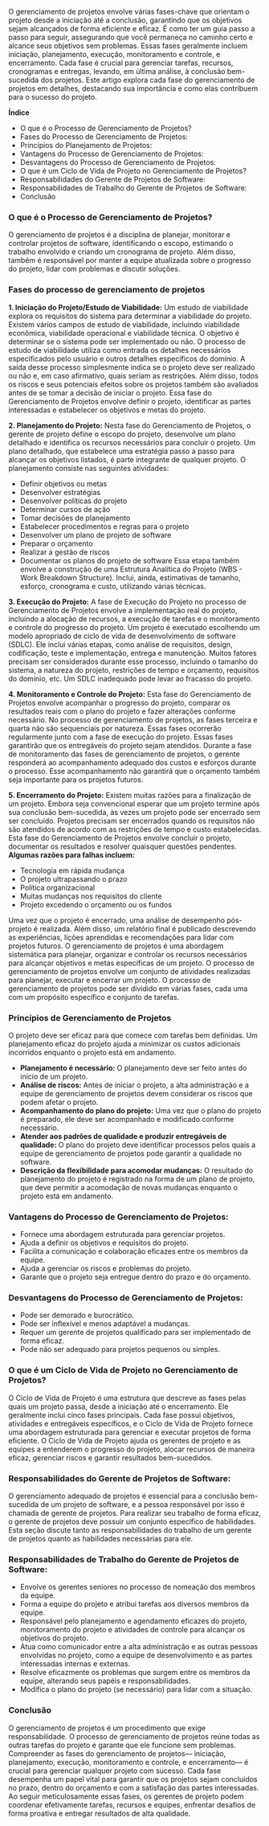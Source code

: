 O gerenciamento de projetos envolve várias fases-chave que orientam o projeto desde a iniciação até a conclusão, garantindo que os objetivos sejam alcançados de forma eficiente e eficaz. É como ter um guia passo a passo para seguir, assegurando que você permaneça no caminho certo e alcance seus objetivos sem problemas. Essas fases geralmente incluem iniciação, planejamento, execução, monitoramento e controle, e encerramento. Cada fase é crucial para gerenciar tarefas, recursos, cronogramas e entregas, levando, em última análise, à conclusão bem-sucedida dos projetos.
Este artigo explora cada fase do gerenciamento de projetos em detalhes, destacando sua importância e como elas contribuem para o sucesso do projeto.

**Índice**

- O que é o Processo de Gerenciamento de Projetos?
- Fases do Processo de Gerenciamento de Projetos:
- Princípios do Planejamento de Projetos:
- Vantagens do Processo de Gerenciamento de Projetos:
- Desvantagens do Processo de Gerenciamento de Projetos:
- O que é um Ciclo de Vida de Projeto no Gerenciamento de Projetos?
- Responsabilidades do Gerente de Projetos de Software:
- Responsabilidades de Trabalho do Gerente de Projetos de Software:
- Conclusão

### **O que é o Processo de Gerenciamento de Projetos?** 
O gerenciamento de projetos é a disciplina de planejar, monitorar e controlar projetos de software, identificando o escopo, estimando o trabalho envolvido e criando um cronograma de projeto. Além disso, também é responsável por manter a equipe atualizada sobre o progresso do projeto, lidar com problemas e discutir soluções.


### **Fases do processo de gerenciamento de projetos**

**1. Iniciação do Projeto/Estudo de Viabilidade:** 
Um estudo de viabilidade explora os requisitos do sistema para determinar a viabilidade do projeto. Existem vários campos de estudo de viabilidade, incluindo viabilidade econômica, viabilidade operacional e viabilidade técnica. O objetivo é determinar se o sistema pode ser implementado ou não. O processo de estudo de viabilidade utiliza como entrada os detalhes necessários especificados pelo usuário e outros detalhes específicos do domínio. A saída desse processo simplesmente indica se o projeto deve ser realizado ou não e, em caso afirmativo, quais seriam as restrições. Além disso, todos os riscos e seus potenciais efeitos sobre os projetos também são avaliados antes de se tomar a decisão de iniciar o projeto.
Essa fase do Gerenciamento de Projetos envolve definir o projeto, identificar as partes interessadas e estabelecer os objetivos e metas do projeto.


**2. Planejamento do Projeto:** 
Nesta fase do Gerenciamento de Projetos, o gerente de projeto define o escopo do projeto, desenvolve um plano detalhado e identifica os recursos necessários para concluir o projeto. Um plano detalhado, que estabelece uma estratégia passo a passo para alcançar os objetivos listados, é parte integrante de qualquer projeto. O planejamento consiste nas seguintes atividades:
- Definir objetivos ou metas
- Desenvolver estratégias
- Desenvolver políticas do projeto
- Determinar cursos de ação
- Tomar decisões de planejamento
- Estabelecer procedimentos e regras para o projeto
- Desenvolver um plano de projeto de software
- Preparar o orçamento
- Realizar a gestão de riscos
- Documentar os planos do projeto de software
Essa etapa também envolve a construção de uma Estrutura Analítica do Projeto (WBS - Work Breakdown Structure). Inclui, ainda, estimativas de tamanho, esforço, cronograma e custo, utilizando várias técnicas.

**3. Execução do Projeto:** 
A fase de Execução do Projeto no processo de Gerenciamento de Projetos envolve a implementação real do projeto, incluindo a alocação de recursos, a execução de tarefas e o monitoramento e controle do progresso do projeto. Um projeto é executado escolhendo um modelo apropriado de ciclo de vida de desenvolvimento de software (SDLC). Ele inclui várias etapas, como análise de requisitos, design, codificação, teste e implementação, entrega e manutenção. Muitos fatores precisam ser considerados durante esse processo, incluindo o tamanho do sistema, a natureza do projeto, restrições de tempo e orçamento, requisitos do domínio, etc. Um SDLC inadequado pode levar ao fracasso do projeto.

**4. Monitoramento e Controle do Projeto:** 
Esta fase do Gerenciamento de Projetos envolve acompanhar o progresso do projeto, comparar os resultados reais com o plano do projeto e fazer alterações conforme necessário. No processo de gerenciamento de projetos, as fases terceira e quarta não são sequenciais por natureza. Essas fases ocorrerão regularmente junto com a fase de execução do projeto. Essas fases garantirão que os entregáveis do projeto sejam atendidos.
Durante a fase de monitoramento das fases de gerenciamento de projetos, o gerente responderá ao acompanhamento adequado dos custos e esforços durante o processo. Esse acompanhamento não garantirá que o orçamento também seja importante para os projetos futuros.

**5. Encerramento do Projeto:** 
Existem muitas razões para a finalização de um projeto. Embora seja convencional esperar que um projeto termine após sua conclusão bem-sucedida, às vezes um projeto pode ser encerrado sem ser concluído. Projetos precisam ser encerrados quando os requisitos não são atendidos de acordo com as restrições de tempo e custo estabelecidas. Esta fase do Gerenciamento de Projetos envolve concluir o projeto, documentar os resultados e resolver quaisquer questões pendentes.
**Algumas razões para falhas incluem:**
- Tecnologia em rápida mudança
- O projeto ultrapassando o prazo
- Política organizacional
- Muitas mudanças nos requisitos do cliente
- Projeto excedendo o orçamento ou os fundos

Uma vez que o projeto é encerrado, uma análise de desempenho pós-projeto é realizada. Além disso, um relatório final é publicado descrevendo as experiências, lições aprendidas e recomendações para lidar com projetos futuros.
O gerenciamento de projetos é uma abordagem sistemática para planejar, organizar e controlar os recursos necessários para alcançar objetivos e metas específicas de um projeto. O processo de gerenciamento de projetos envolve um conjunto de atividades realizadas para planejar, executar e encerrar um projeto. O processo de gerenciamento de projetos pode ser dividido em várias fases, cada uma com um propósito específico e conjunto de tarefas.

### **Princípios de Gerenciamento de Projetos**
O projeto deve ser eficaz para que comece com tarefas bem definidas. Um planejamento eficaz do projeto ajuda a minimizar os custos adicionais incorridos enquanto o projeto está em andamento.
- **Planejamento é necessário:** O planejamento deve ser feito antes do início de um projeto.
- **Análise de riscos:** Antes de iniciar o projeto, a alta administração e a equipe de gerenciamento de projetos devem considerar os riscos que podem afetar o projeto.
- **Acompanhamento do plano do projeto:** Uma vez que o plano do projeto é preparado, ele deve ser acompanhado e modificado conforme necessário.
- **Atender aos padrões de qualidade e produzir entregáveis de qualidade:** O plano do projeto deve identificar processos pelos quais a equipe de gerenciamento de projetos pode garantir a qualidade no software.
- **Descrição da flexibilidade para acomodar mudanças:** O resultado do planejamento do projeto é registrado na forma de um plano de projeto, que deve permitir a acomodação de novas mudanças enquanto o projeto está em andamento.

### **Vantagens do Processo de Gerenciamento de Projetos:**

- Fornece uma abordagem estruturada para gerenciar projetos.
- Ajuda a definir os objetivos e requisitos do projeto.
- Facilita a comunicação e colaboração eficazes entre os membros da equipe.
- Ajuda a gerenciar os riscos e problemas do projeto.
- Garante que o projeto seja entregue dentro do prazo e do orçamento.

### **Desvantagens do Processo de Gerenciamento de Projetos:**

- Pode ser demorado e burocrático.
- Pode ser inflexível e menos adaptável a mudanças.
- Requer um gerente de projetos qualificado para ser implementado de forma eficaz.
- Pode não ser adequado para projetos pequenos ou simples.

### **O que é um Ciclo de Vida de Projeto no Gerenciamento de Projetos?** 
O Ciclo de Vida de Projeto é uma estrutura que descreve as fases pelas quais um projeto passa, desde a iniciação até o encerramento. Ele geralmente inclui cinco fases principais. Cada fase possui objetivos, atividades e entregáveis específicos, e o Ciclo de Vida de Projeto fornece uma abordagem estruturada para gerenciar e executar projetos de forma eficiente. O Ciclo de Vida de Projeto ajuda os gerentes de projeto e as equipes a entenderem o progresso do projeto, alocar recursos de maneira eficaz, gerenciar riscos e garantir resultados bem-sucedidos.


### **Responsabilidades do Gerente de Projetos de Software:** 
O gerenciamento adequado de projetos é essencial para a conclusão bem-sucedida de um projeto de software, e a pessoa responsável por isso é chamada de gerente de projetos.
Para realizar seu trabalho de forma eficaz, o gerente de projetos deve possuir um conjunto específico de habilidades. Esta seção discute tanto as responsabilidades do trabalho de um gerente de projetos quanto as habilidades necessárias para ele.

### **Responsabilidades de Trabalho do Gerente de Projetos de Software:**

- Envolve os gerentes seniores no processo de nomeação dos membros da equipe.
- Forma a equipe do projeto e atribui tarefas aos diversos membros da equipe.
- Responsável pelo planejamento e agendamento eficazes do projeto, monitoramento do projeto e atividades de controle para alcançar os objetivos do projeto.
- Atua como comunicador entre a alta administração e as outras pessoas envolvidas no projeto, como a equipe de desenvolvimento e as partes interessadas internas e externas.
- Resolve eficazmente os problemas que surgem entre os membros da equipe, alterando seus papéis e responsabilidades.
- Modifica o plano do projeto (se necessário) para lidar com a situação.

### **Conclusão** 
O gerenciamento de projetos é um procedimento que exige responsabilidade. O processo de gerenciamento de projetos reúne todas as outras tarefas do projeto e garante que ele funcione sem problemas. Compreender as fases do gerenciamento de projetos— iniciação, planejamento, execução, monitoramento e controle, e encerramento— é crucial para gerenciar qualquer projeto com sucesso. Cada fase desempenha um papel vital para garantir que os projetos sejam concluídos no prazo, dentro do orçamento e com a satisfação das partes interessadas. Ao seguir meticulosamente essas fases, os gerentes de projeto podem coordenar efetivamente tarefas, recursos e equipes, enfrentar desafios de forma proativa e entregar resultados de alta qualidade.


